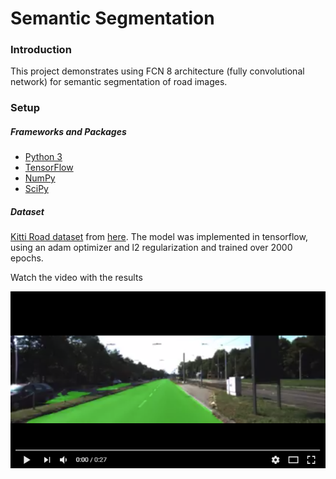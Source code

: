 # Semantic Segmentation
### Introduction
This project demonstrates using FCN 8 architecture (fully convolutional network) for semantic segmentation of road images.
### Setup
##### Frameworks and Packages
 - [Python 3](https://www.python.org/)
 - [TensorFlow](https://www.tensorflow.org/)
 - [NumPy](http://www.numpy.org/)
 - [SciPy](https://www.scipy.org/)
##### Dataset
[Kitti Road dataset](http://www.cvlibs.net/datasets/kitti/eval_road.php) from [here](http://www.cvlibs.net/download.php?file=data_road.zip). 
The model was implemented in tensorflow, using an adam optimizer and l2 regularization and trained over 2000 epochs. 

Watch the video with the results

[![Watch the video](https://github.com/josealb/CarND-Semantic-Segmentation/blob/master/video.PNG)](https://www.youtube.com/watch?v=W2Q-hBLeQrQ)
